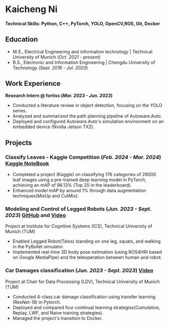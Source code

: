 # Kaicheng Ni

#### Technical Skills: Python, C++, PyTorch, YOLO, OpenCV,ROS, Git, Docker

## Education							       		
- M.S., Electrical Engineering and information technology	| Technical University of Munich (_Oct. 2021 - present_)	 			        		
- B.S., Electronic and Information Engineering  | Chengdu University of Technology (_Sept. 2016 - Jul. 2020_)

## Work Experience
**Research Intern @ fortiss (_Mar. 2023 - Jun. 2023_)**
- Conducted a literature review in object detection, focusing on the YOLO series.
- Analyzed and summarized the path planning pipeline of Autoware.Auto.
- Deployed and configured Autoware.Auto's simulation environment on an embedded device (Nvidia Jetson TX2).


## Projects
### Classify Leaves - Kaggle Competition (_Feb. 2024 - Mar. 2024_) [Kaggle NoteBook](https://www.kaggle.com/code/kaichengni/leaves-classification)

- Completed a project (Kaggle) on classifying 176 categories of 26000 leaf images using a pre-trained deep learning model in PyTorch, achieving an mAP of 98.13% (Top 20 in the leaderboard).
- Enhanced model mAP by around 1% through data augmentation techniques(MixUp and CutMix).


### Modeling and Control of Legged Robots (_Jun. 2023 - Sept. 2023_) [GitHub](https://github.com/kcniii/leggedRobot) and [Video](https://www.youtube.com/watch?v=Dbm4_3v5M8o&list=PLTr-Gm-CrZQjIVvHujCXf0h5PL2NB1dwW)

Project at Institute for Cognitive Systems (ICS), Technical University of Munich (TUM)
- Enabled Legged Robot(Talos) standing on one leg, squats, and walking in the PyBullet simulator.
- Implemented real-time 3D body pose estimation (using ROS4HRI based on Google MediaPipe) and the teleoperation between human and robot.

### Car Damages classification (_Jun. 2023 - Sept. 2023_) [Video](https://www.youtube.com/watch?v=Dbm4_3v5M8o&list=PLTr-Gm-CrZQjIVvHujCXf0h5PL2NB1dwW)

Project at Chair for Data Processing (LDV), Technical University of Munich (TUM)
- Conducted 4-class car damage classification using transfer learning (ResNet-18) in Pytorch.
- Deployed and compared four continual learning strategies(Cumulative, Replay, LWF, and Naive training strategies).
- Managed the project's transition to Docker.
